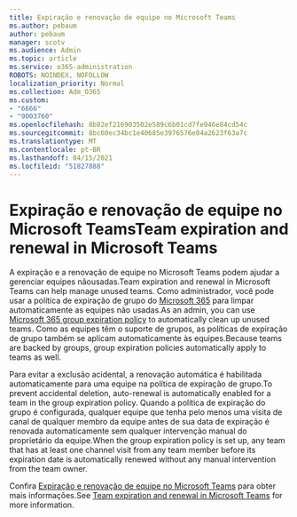 ```yaml
---
title: Expiração e renovação de equipe no Microsoft Teams
ms.author: pebaum
author: pebaum
manager: scotv
ms.audience: Admin
ms.topic: article
ms.service: o365-administration
ROBOTS: NOINDEX, NOFOLLOW
localization_priority: Normal
ms.collection: Adm_O365
ms.custom:
- "6666"
- "9003760"
ms.openlocfilehash: 8b82ef216903502e589c6b01cd7fe946e84cd54c
ms.sourcegitcommit: 8bc60ec34bc1e40685e3976576e04a2623f63a7c
ms.translationtype: MT
ms.contentlocale: pt-BR
ms.lasthandoff: 04/15/2021
ms.locfileid: "51827888"
---
```

# <a name="team-expiration-and-renewal-in-microsoft-teams"></a><span data-ttu-id="256f0-102">Expiração e renovação de equipe no Microsoft Teams</span><span class="sxs-lookup"><span data-stu-id="256f0-102">Team expiration and renewal in Microsoft Teams</span></span>

<span data-ttu-id="256f0-103">A expiração e a renovação de equipe no Microsoft Teams podem ajudar a gerenciar equipes nãousadas.</span><span class="sxs-lookup"><span data-stu-id="256f0-103">Team expiration and renewal in Microsoft Teams can help manage unused teams.</span></span> <span data-ttu-id="256f0-104">Como administrador, você pode usar a política de expiração de grupo do  [Microsoft 365](https://docs.microsoft.com/microsoft-365/admin/create-groups/office-365-groups-expiration-policy)  para limpar automaticamente as equipes não usadas.</span><span class="sxs-lookup"><span data-stu-id="256f0-104">As an admin, you can use  [Microsoft 365 group expiration policy](https://docs.microsoft.com/microsoft-365/admin/create-groups/office-365-groups-expiration-policy)  to automatically clean up unused teams.</span></span> <span data-ttu-id="256f0-105">Como as equipes têm o suporte de grupos, as políticas de expiração de grupo também se aplicam automaticamente às equipes.</span><span class="sxs-lookup"><span data-stu-id="256f0-105">Because teams are backed by groups, group expiration policies automatically apply to teams as well.</span></span>

<span data-ttu-id="256f0-106">Para evitar a exclusão acidental, a renovação automática é habilitada automaticamente para uma equipe na política de expiração de grupo.</span><span class="sxs-lookup"><span data-stu-id="256f0-106">To prevent accidental deletion, auto-renewal is automatically enabled for a team in the group expiration policy.</span></span> <span data-ttu-id="256f0-107">Quando a política de expiração do grupo é configurada, qualquer equipe que tenha pelo menos uma visita de canal de qualquer membro da equipe antes de sua data de expiração é renovada automaticamente sem qualquer intervenção manual do proprietário da equipe.</span><span class="sxs-lookup"><span data-stu-id="256f0-107">When the group expiration policy is set up, any team that has at least one channel visit from any team member before its expiration date is automatically renewed without any manual intervention from the team owner.</span></span>  

<span data-ttu-id="256f0-108">Confira  [Expiração e renovação de equipe no Microsoft Teams](https://docs.microsoft.com/microsoftteams/team-expiration-renewal)  para obter mais informações.</span><span class="sxs-lookup"><span data-stu-id="256f0-108">See  [Team expiration and renewal in Microsoft Teams](https://docs.microsoft.com/microsoftteams/team-expiration-renewal)  for more information.</span></span>
